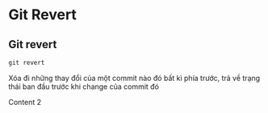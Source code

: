 # Git Revert

## Git revert
```html
git revert
``` 
Xóa đi những thay đổi của một commit nào đó bất kì phía trước,
trả về trạng thái ban đầu trước khi change của commit đó

Content 2
